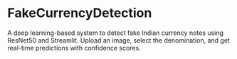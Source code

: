 # FakeCurrencyDetection
A deep learning-based system to detect fake Indian currency notes using ResNet50 and Streamlit. Upload an image, select the denomination, and get real-time predictions with confidence scores.
